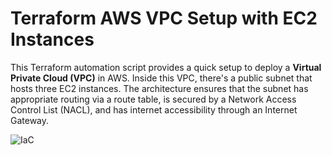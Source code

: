 # Terraform AWS VPC Setup with EC2 Instances

This Terraform automation script provides a quick setup to deploy a **Virtual Private Cloud (VPC)** in AWS. Inside this VPC, there's a public subnet that hosts three EC2 instances. The architecture ensures that the subnet has appropriate routing via a route table, is secured by a Network Access Control List (NACL), and has internet accessibility through an Internet Gateway.

![IaC](https://github.com/TaKj1/Terraform-AWS/assets/118600431/be1f3de2-6184-487e-a407-e9f39d089b91)
